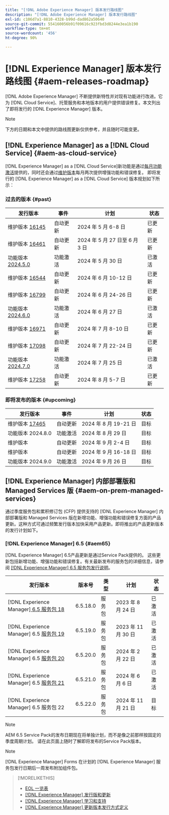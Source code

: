 ```yaml
---
title: "[!DNL Adobe Experience Manager] 版本发行路线图"
description: "[!DNL Adobe Experience Manager] 版本发行路线图"
exl-id: c106d7a1-8810-4328-b99d-dad862a50640
source-git-commit: 554160056b91f09616c923fbd3d8244e3ea1b190
workflow-type: tm+mt
source-wordcount: '456'
ht-degree: 90%

---
```



# [!DNL Experience Manager] 版本发行路线图 {#aem-releases-roadmap}

[!DNL Adobe Experience Manager] 不断提供新特性并对现有功能进行改进。它为 [!DNL Cloud Service]、托管服务和本地版本的用户提供错误修复。本文列出了即将发行的 [!DNL Experience Manager] 版本。

>[!NOTE]
>
>下方的日期和本文中提供的路线图更新仅供参考，并且随时可能变更。

## [!DNL Experience Manager] as a [!DNL Cloud Service] {#aem-as-cloud-service}

[!DNL Experience Manager] as a [!DNL Cloud Service]新功能是通过[每月功能激活](https://experienceleague.adobe.com/zh-hans/docs/experience-manager-cloud-service/content/release-notes/release-notes/release-notes-current)提供的，同时还会通过[维护版本](https://experienceleague.adobe.com/zh-hans/docs/experience-manager-cloud-service/content/release-notes/maintenance/latest)每月两次提供增强功能和错误修复。
即将发行的 [!DNL Experience Manager] as a [!DNL Cloud Service] 版本规划如下所示：

### 过去的版本 {#past}

| 发行版本 | 事件 | 计划 | 状态 |
|---|---|---|---|
| 维护版本 [16145](https://experienceleague.adobe.com/zh-hans/docs/experience-manager-cloud-service/content/release-notes/maintenance/2024/2024-5-0#release-16145) | 自动更新 | 2024 年 5 月 6-8 日 | 已更新 |
| 维护版本 [16461](https://experienceleague.adobe.com/zh-hans/docs/experience-manager-cloud-service/content/release-notes/maintenance/2024/2024-5-0#release-16461) | 自动更新 | 2024 年 5 月 27 日至 6 月 3 日 | 已更新 |
| 功能版本 [2024.5.0](https://experienceleague.adobe.com/zh-hans/docs/experience-manager-cloud-service/content/release-notes/release-notes/2024/release-notes-2024-5-0) | 功能激活 | 2024 年 5 月 30 日 | 已激活 |
| 维护版本 [16544](https://experienceleague.adobe.com/zh-hans/docs/experience-manager-cloud-service/content/release-notes/maintenance/2024/2024-6-0#release-16544) | 自动更新 | 2024 年 6 月 10-12 日 | 已更新 |
| 维护版本 [16799](https://experienceleague.adobe.com/zh-hans/docs/experience-manager-cloud-service/content/release-notes/maintenance/2024/2024-6-0#release-16799) | 自动更新 | 2024 年 6 月 24-26 日 | 已更新 |
| 功能版本 [2024.6.0](https://experienceleague.adobe.com/zh-hans/docs/experience-manager-cloud-service/content/release-notes/release-notes/2024/release-notes-2024-6-0) | 功能激活 | 2024 年 6 月 27 日 | 已激活 |
| 维护版本 [16971](https://experienceleague.adobe.com/zh-hans/docs/experience-manager-cloud-service/content/release-notes/maintenance/2024/2024-7-0#release-16971) | 自动更新 | 2024 年 7 月 8-10 日 | 已更新 |
| 维护版本 [17098](https://experienceleague.adobe.com/zh-hans/docs/experience-manager-cloud-service/content/release-notes/maintenance/2024/2024-7-0#release-17098) | 自动更新 | 2024 年 7 月 22-24 日 | 已更新 |
| 功能版本 [2024.7.0](https://experienceleague.adobe.com/zh-hans/docs/experience-manager-cloud-service/content/release-notes/release-notes/release-notes-current) | 功能激活 | 2024 年 7 月 25 日 | 已激活 |
| 维护版本 [17258](https://experienceleague.adobe.com/zh-hans/docs/experience-manager-cloud-service/content/release-notes/maintenance/2024/2024-8-0#release-17258) | 自动更新 | 2024 年 8 月 5-7 日 | 已更新 |

### 即将发布的版本 {#upcoming}

| 发行版本 | 事件 | 计划 | 状态 |
|---|---|---|---|
| 维护版本 [17465](https://experienceleague.adobe.com/zh-hans/docs/experience-manager-cloud-service/content/release-notes/maintenance/latest) | 自动更新 | 2024 年 8 月 19-21 日 | 目标 |
| 功能版本 2024.8.0 | 功能激活 | 2024 年 8 月 29 日 | 目标 |
| 维护版本 | 自动更新 | 2024 年 9 月 2-4 日 | 目标 |
| 维护版本 | 自动更新 | 2024 年 9 月 16-18 日 | 目标 |
| 功能版本 2024.9.0 | 功能激活 | 2024 年 9 月 26 日 | 目标 |

## [!DNL Experience Manager] 内部部署版和 Managed Services 版 {#aem-on-prem-managed-services}

通过季度服务包和累积修订包 (CFP) 提供支持的 [!DNL Experience Manager] 内部部署版和 Managed Services 版在新增功能、增强功能和错误修复方面的产品更新。这种方式可通过频繁发行版本加快采用产品更新。即将推出的产品更新版本的发行计划如下。

### [!DNL Experience Manager] 6.5 {#aem65}

[!DNL Experience Manager] 6.5产品更新是通过Service Pack提供的。 这些更新包括新增功能、增强功能和错误修复。有关最新发布的服务包的详细信息，请参阅 [[!DNL Experience Manager]  6.5 服务包发行说明](https://experienceleague.adobe.com/zh-hans/docs/experience-manager-65/content/release-notes/release-notes)。

| 发行版本 | 版本号 | 类型 | 计划 | 状态 |
|---|---|---|---|---|
| [!DNL Experience Manager][ 6.5 服务包 18](https://experienceleague.adobe.com/zh-hans/docs/experience-manager-65/content/release-notes/service-pack/6-5-18) | 6.5.18.0 | 服务包 | 2023 年 8 月 24 日 | 已激活 |
| [!DNL Experience Manager] 6.5 [服务包 19](https://experienceleague.adobe.com/zh-hans/docs/experience-manager-65/content/release-notes/service-pack/6-5-19) | 6.5.19.0 | 服务包 | 2023 年 11 月 30 日 | 已激活 |
| [!DNL Experience Manager] 6.5 [服务包 20](https://experienceleague.adobe.com/zh-hans/docs/experience-manager-65/content/release-notes/service-pack/6-5-20) | 6.5.20.0 | 服务包 | 2024 年 2 月 22 日 | 已激活 |
| [!DNL Experience Manager] 6.5 [服务包 21](https://experienceleague.adobe.com/zh-hans/docs/experience-manager-65/content/release-notes/release-notes) | 6.5.21.0 | 服务包 | 2024 年 6 月 6 日 | 已激活 |
| [!DNL Experience Manager] 6.5 服务包 22 | 6.5.22.0 | 服务包 | 2024 年 11 月 21 日 | 目标 |

>[!NOTE]
>
> AEM 6.5 Service Pack的发布日期现在将单独计划，而不是像之前那样按固定的季度周期计划。 请在此页面上随时了解即将发布的Service Pack版本。

>[!NOTE]
>
>[!DNL Experience Manager] Forms 在计划的 [!DNL Experience Manager] 服务包发行日期后一周发布附加组件包。

>[!MORELIKETHIS]
>
>* [EOL 一览表](https://helpx.adobe.com/cn/support/programs/eol-matrix.html)
>* [[!DNL Experience Manager]  发行版和更新](https://experienceleague.adobe.com/zh-hans/docs/experience-manager-release-information/aem-release-updates/aem-releases-updates)
>* [[!DNL Experience Manager]  学习和支持](https://experienceleague.adobe.com/zh-hans/docs/experience-manager-cloud-service)
>* [[!DNL Experience Manager]  更新版本发行方式定义](/help/using/update-release-vehicle-definitions.md)
